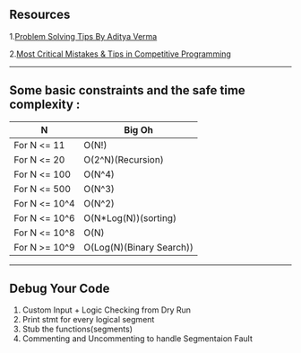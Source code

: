 ## Resources
1.[Problem Solving Tips By Aditya Verma](https://www.youtube.com/playlist?list=PL_z_8CaSLPWcB1QSAgbdMqyq-KXDqBiZx)

2.[Most Critical Mistakes & Tips in Competitive Programming](https://www.geeksforgeeks.org/most-critical-mistakes-tips-in-competitive-programming/)

---

Some basic constraints and the safe time complexity :
---
| N | Big Oh |
|-----|------|
|For N <= 11  | O(N!) |
|For N <= 20 | O(2^N)(Recursion) |
|For N <= 100 | O(N^4) |
|For N <= 500 | O(N^3) |
|For N <= 10^4 | O(N^2) |
|For N <= 10^6 | O(N*Log(N))(sorting) |
|For N <= 10^8 | O(N) |
|For N >= 10^9 | O(Log(N)(Binary Search)) |
---

## Debug Your Code

1. Custom Input + Logic Checking from Dry Run
2. Print stmt for every logical segment
3. Stub the functions(segments)
4. Commenting and Uncommenting to handle Segmentaion Fault
